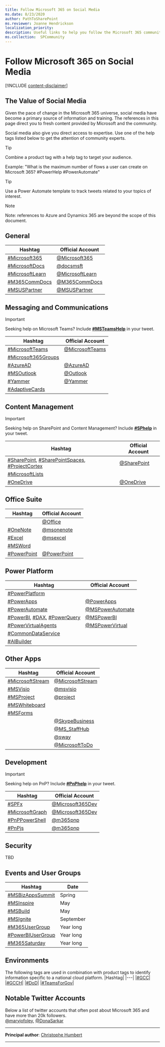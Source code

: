 ```yaml
---
title: Follow Microsoft 365 on Social Media
ms.date: 8/23/2020
author: PathToSharePoint
ms.reviewer: Joanne Hendrickson
localization_priority: 
description: Useful links to help you follow the Microsoft 365 community on social media
ms.collection:  SPCommunity
---
```


# Follow Microsoft 365 on Social Media

[!INCLUDE [content-disclaimer](includes/content-disclaimer.md)]

## The Value of Social Media

Given the pace of change in the Microsoft 365 universe, social media have become a primary source of information and training. The references in this page direct you to fresh content provided by Microsoft and the community.

Social media also give you direct access to expertise. Use one of the help tags listed below to get the attention of community experts.

> [!TIP]
> Combine a product tag with a help tag to target your audience.
>
> Example: "What is the maximum number of flows a user can create on Microsoft 365? #PowerHelp #PowerAutomate"
>

> [!TIP]
> Use a Power Automate template to track tweets related to your topics of interest.

>[!NOTE]
>Note: references to Azure and Dynamics 365 are beyond the scope of this document.

## General

|Hashtag|Official Account|
|---|---|
|[#Microsoft365](https://twitter.com/hashtag/Microsoft365)|[@Microsoft365](https://twitter.com/Microsoft365)|
|[#MicrosoftDocs](https://twitter.com/hashtag/MicrosoftDocs)|[@docsmsft](https://twitter.com/docsmsft)|
|[#MicrosoftLearn](https://twitter.com/hashtag/MicrosoftLearn)|[@MicrosoftLearn](https://twitter.com/MicrosoftLearn)|
|[#M365CommDocs](https://twitter.com/hashtag/M365CommDocs)|[@M365CommDocs](https://twitter.com/M365CommDocs)|
|[#MSUSPartner](https://twitter.com/hashtag/MSUSPartner)|[@MSUSPartner](https://twitter.com/MSUSPartner)|

## Messaging and Communications

> [!IMPORTANT]
> Seeking help on Microsoft Teams? Include **[#MSTeamsHelp](https://twitter.com/hashtag/MSTeamsHelp)** in your tweet.

|Hashtag|Official Account|
|---|---|
|[#MicrosoftTeams](https://twitter.com/hashtag/MicrosoftTeams)|[@MicrosoftTeams](https://twitter.com/MicrosoftTeams)|
|[#Microsoft365Groups](https://twitter.com/hashtag/Microsoft365Groups)|
|[#AzureAD](https://twitter.com/hashtag/AzureAD)|[@AzureAD](https://twitter.com/azuread)|
|[#MSOutlook](https://twitter.com/hashtag/MSOutlook)|[@Outlook](https://twitter.com/Outlook)|
|[#Yammer](https://twitter.com/hashtag/Yammer)|[@Yammer](https://twitter.com/Yammer)|
|[#AdaptiveCards](https://twitter.com/hashtag/AdaptiveCards)||

## Content Management

> [!IMPORTANT]
> Seeking help on SharePoint and Content Management? Include **[#SPhelp](https://twitter.com/hashtag/SPhelp)** in your tweet.

|Hashtag|Official Account|
|---|---|
|[#SharePoint](https://twitter.com/hashtag/SharePoint), [#SharePointSpaces](https://twitter.com/hashtag/SharePointSpaces), [#ProjectCortex](https://twitter.com/hashtag/ProjectCortex)|[@SharePoint](https://twitter.com/SharePoint)|
|[#MicrosoftLists](https://twitter.com/hashtag/MicrosoftLists)||
|[#OneDrive](https://twitter.com/hashtag/OneDrive)|[@OneDrive](https://twitter.com/onedrive)|

## Office Suite

|Hashtag|Official Account|
|---|---|
||[@Office](https://twitter.com/Office)|
|[#OneNote](https://twitter.com/hashtag/OneNote)|[@msonenote](https://twitter.com/msonenote)|
|[#Excel](https://twitter.com/hashtag/Excel)|[@msexcel](https://twitter.com/msexcel)|
|[#MSWord](https://twitter.com/hashtag/MSWord)||
|[#PowerPoint](https://twitter.com/hashtag/PowerPoint)|[@PowerPoint](https://twitter.com/PowerPoint)|

## Power Platform

|Hashtag|Official Account|
|---|---|
|[#PowerPlatform](https://twitter.com/hashtag/PowerPlatform)||
|[#PowerApps](https://twitter.com/hashtag/PowerApps)|[@PowerApps](https://twitter.com/PowerApps)|
|[#PowerAutomate](https://twitter.com/hashtag/PowerAutomate)|[@MSPowerAutomate](https://twitter.com/MSPowerAutomate)|
|[#PowerBI](https://twitter.com/hashtag/PowerBI), [#DAX](https://twitter.com/hashtag/DAX), [#PowerQuery](https://twitter.com/hashtag/PowerQuery)|[@MSPowerBI](https://twitter.com/MSPowerBI)|
|[#PowerVirtualAgents](https://twitter.com/hashtag/PowerVirtualAgents)|[@MSPowerVirtual](https://twitter.com/MSPowerVirtual)|
|[#CommonDataService](https://twitter.com/hashtag/CommonDataService)||
|[#AIBuilder](https://twitter.com/hashtag/AIBuilder)||

## Other Apps

|Hashtag|Official Account|
|---|---|
|[#MicrosoftStream](https://twitter.com/hashtag/MicrosoftStream)|[@MicrosoftStream](https://twitter.com/MicrosoftStream)|
|[#MSVisio](https://twitter.com/hashtag/MSVisio)|[@msvisio](https://twitter.com/msvisio)|
|[#MSProject](https://twitter.com/hashtag/MSProject)|[@project](https://twitter.com/project)|
|[#MSWhiteboard](https://twitter.com/hashtag/MSWhiteboard)||
|[#MSForms](https://twitter.com/hashtag/MSForms)||
||[@SkypeBusiness](https://twitter.com/SkypeBusiness)|
||[@MS_StaffHub](https://twitter.com/MS_StaffHub)|
||[@sway](https://twitter.com/sway)|
||[@MicrosoftToDo](https://twitter.com/MicrosoftToDo)|

## Development

> [!IMPORTANT]
> Seeking help on PnP? Include **[#PnPhelp](https://twitter.com/hashtag/PnPhelp)** in your tweet.

|Hashtag|Official Account|
|---|---|
|[#SPFx](https://twitter.com/hashtag/SPFx)|[@Microsoft365Dev](https://twitter.com/Microsoft365Dev)|
|[#MicrosoftGraph](https://twitter.com/hashtag/MicrosoftGraph)|[@Microsoft365Dev](https://twitter.com/Microsoft365Dev)|
|[#PnPPowerShell](https://twitter.com/hashtag/PnPPowerShell)|[@m365pnp](https://twitter.com/m365pnp)|
|[#PnPjs](https://twitter.com/hashtag/PnPjs)|[@m365pnp](https://twitter.com/m365pnp)|

## Security

TBD

## Events and User Groups

|Hashtag|Date|
|---|---|
|[#MSBizAppsSummit](https://twitter.com/hashtag/MSBizAppsSummit)|Spring|
|[#MSInspire](https://twitter.com/hashtag/MSInspire)|May|
|[#MSBuild](https://twitter.com/hashtag/MSBuild)|May|
|[#MSIgnite](https://twitter.com/hashtag/MSIgnite)|September|
|[#M365UserGroup](https://twitter.com/hashtag/M365UserGroup)|Year long|
|[#PowerBIUserGroup](https://twitter.com/hashtag/PowerBIUserGroup)|Year long|
|[#M365Saturday](https://twitter.com/hashtag/M365Saturday)|Year long|

## Environments

The following tags are used in combination with product tags to identify information specific to a national cloud platform.
|Hashtag|
|---|
|[#GCC](https://twitter.com/hashtag/GCC)|
|[#GCCH](https://twitter.com/hashtag/GCCH)|
|[#DoD](https://twitter.com/hashtag/DoD)|
|[#TeamsForGov](https://twitter.com/hashtag/TeamsForGov)|

## Notable Twitter Accounts

Below a list of twitter accounts that often post about Microsoft 365 and have more than 20k followers.\
[@maryjofoley](https://twitter.com/maryjofoley),
[@DonaSarkar](https://twitter.com/DonaSakar)

---

**Principal author**: [Christophe Humbert](https://www.linkedin.com/in/pathtosharepoint/)

---
